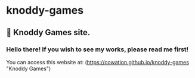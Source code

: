 # knoddy-games
## 📱 Knoddy Games site.
### Hello there! If you wish to see my works, please read me first!
You can access this website at: (https://cowation.github.io/knoddy-games "Knoddy Games")
